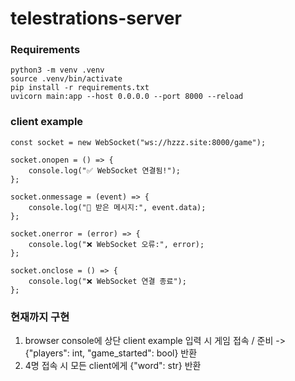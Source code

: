 # telestrations-server

### Requirements
```
python3 -m venv .venv
source .venv/bin/activate
pip install -r requirements.txt
uvicorn main:app --host 0.0.0.0 --port 8000 --reload
```

### client example
```
const socket = new WebSocket("ws://hzzz.site:8000/game");

socket.onopen = () => {
    console.log("✅ WebSocket 연결됨!");
};

socket.onmessage = (event) => {
    console.log("📩 받은 메시지:", event.data);
};

socket.onerror = (error) => {
    console.log("❌ WebSocket 오류:", error);
};

socket.onclose = () => {
    console.log("❌ WebSocket 연결 종료");
};
```

### 현재까지 구현
1. browser console에 상단 client example 입력 시 게임 접속 / 준비 -> {"players": int, "game_started": bool} 반환
2. 4명 접속 시 모든 client에게 {"word": str} 반환